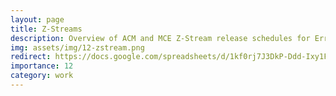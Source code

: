 ```yaml
---
layout: page
title: Z-Streams
description: Overview of ACM and MCE Z-Stream release schedules for Errata updates.
img: assets/img/12-zstream.png
redirect: https://docs.google.com/spreadsheets/d/1kf0rj7J3DkP-Ddd-Ixy1F79b9U69_Wniob-ewH_H4l4/edit
importance: 12
category: work
---
```


